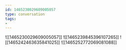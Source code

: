 ```yaml
---
id: 1465230029609005057
type: conversation
tags:
- 
---
```

![[1465230029609005057]]
![[1465239845396107265]]
![[1465242463635841025]]
![[1465252772069081088]]

